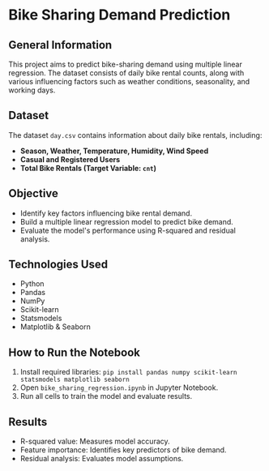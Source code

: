 # Bike Sharing Demand Prediction

## General Information
This project aims to predict bike-sharing demand using multiple linear regression. The dataset consists of daily bike rental counts, along with various influencing factors such as weather conditions, seasonality, and working days. 

## Dataset
The dataset `day.csv` contains information about daily bike rentals, including:
- **Season, Weather, Temperature, Humidity, Wind Speed**
- **Casual and Registered Users**
- **Total Bike Rentals (Target Variable: `cnt`)**

## Objective
- Identify key factors influencing bike rental demand.
- Build a multiple linear regression model to predict bike demand.
- Evaluate the model's performance using R-squared and residual analysis.

## Technologies Used
- Python
- Pandas
- NumPy
- Scikit-learn
- Statsmodels
- Matplotlib & Seaborn

## How to Run the Notebook
1. Install required libraries: `pip install pandas numpy scikit-learn statsmodels matplotlib seaborn`
2. Open `bike_sharing_regression.ipynb` in Jupyter Notebook.
3. Run all cells to train the model and evaluate results.

## Results
- R-squared value: Measures model accuracy.
- Feature importance: Identifies key predictors of bike demand.
- Residual analysis: Evaluates model assumptions.


